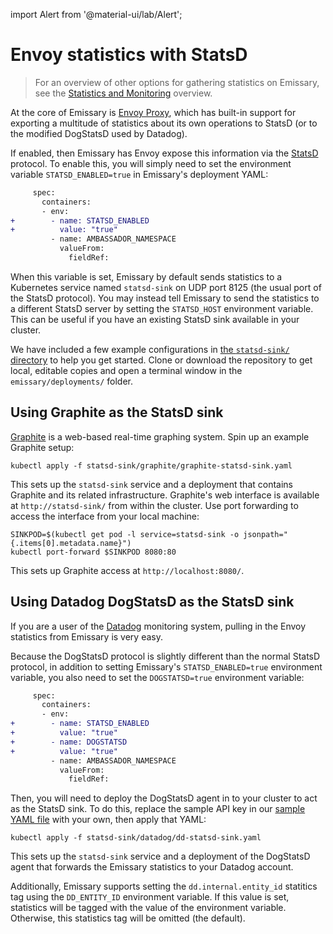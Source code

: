 import Alert from '@material-ui/lab/Alert';

# Envoy statistics with StatsD

> For an overview of other options for gathering statistics on
> Emissary, see the [Statistics and Monitoring](../) overview.

At the core of Emissary is [Envoy Proxy], which has built-in
support for exporting a multitude of statistics about its own
operations to StatsD (or to the modified DogStatsD used by Datadog).

[Envoy Proxy]: https://www.envoyproxy.io

If enabled, then Emissary has Envoy expose this information via the
[StatsD](https://github.com/etsy/statsd) protocol.
To enable this, you will simply need to set the environment
variable `STATSD_ENABLED=true` in Emissary's deployment YAML:

```diff
     spec:
       containers:
       - env:
+        - name: STATSD_ENABLED
+          value: "true"
         - name: AMBASSADOR_NAMESPACE
           valueFrom:
             fieldRef:
```

When this variable is set, Emissary by default sends statistics to a
Kubernetes service named `statsd-sink` on UDP port 8125 (the usual
port of the StatsD protocol).  You may instead tell Emissary to send
the statistics to a different StatsD server by setting the
`STATSD_HOST` environment variable.  This can be useful if you have an
existing StatsD sink available in your cluster.

We have included a few example configurations in
[the `statsd-sink/` directory](https://github.com/emissary-ingress/emissary/tree/master/deployments/statsd-sink)
to help you get started.  Clone or download the
repository to get local, editable copies and open a terminal
window in the `emissary/deployments/` folder.

## Using Graphite as the StatsD sink

[Graphite] is a web-based real-time graphing system.  Spin up an
example Graphite setup:

[Graphite]: http://graphite.readthedocs.org/

```
kubectl apply -f statsd-sink/graphite/graphite-statsd-sink.yaml
```

This sets up the `statsd-sink` service and a deployment that contains
Graphite and its related infrastructure.  Graphite's web interface is
available at `http://statsd-sink/` from within the cluster.  Use port
forwarding to access the interface from your local machine:

```
SINKPOD=$(kubectl get pod -l service=statsd-sink -o jsonpath="{.items[0].metadata.name}")
kubectl port-forward $SINKPOD 8080:80
```

This sets up Graphite access at `http://localhost:8080/`.

## Using Datadog DogStatsD as the StatsD sink

If you are a user of the [Datadog] monitoring system, pulling in the
Envoy statistics from Emissary is very easy.

[Datadog]: https://www.datadoghq.com/

Because the DogStatsD protocol is slightly different than the normal
StatsD protocol, in addition to setting Emissary's
`STATSD_ENABLED=true` environment variable, you also need to set the
`DOGSTATSD=true` environment variable:

```diff
     spec:
       containers:
       - env:
+        - name: STATSD_ENABLED
+          value: "true"
+        - name: DOGSTATSD
+          value: "true"
         - name: AMBASSADOR_NAMESPACE
           valueFrom:
             fieldRef:
```

Then, you will need to deploy the DogStatsD agent in to your cluster
to act as the StatsD sink.  To do this, replace the sample API key in
our [sample YAML file][`dd-statsd-sink.yaml`] with your own, then
apply that YAML:

[`dd-statsd-sink.yaml`]: https://github.com/emissary-ingress/emissary/blob/master/deployments/statsd-sink/datadog/dd-statsd-sink.yaml

```
kubectl apply -f statsd-sink/datadog/dd-statsd-sink.yaml
```

This sets up the `statsd-sink` service and a deployment of the
DogStatsD agent that forwards the Emissary statistics to your
Datadog account.

Additionally, Emissary supports setting the `dd.internal.entity_id`
statitics tag using the `DD_ENTITY_ID` environment variable. If this value
is set, statistics will be tagged with the value of the environment variable.
Otherwise, this statistics tag will be omitted (the default).
